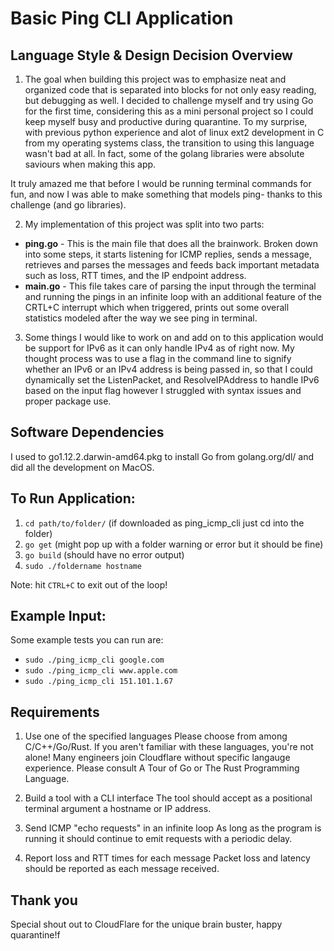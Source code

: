 # Basic Ping CLI Application

## Language Style & Design Decision Overview

1. The goal when building this project was to emphasize neat and organized code that is separated into blocks for not only easy reading, but debugging as well. I decided to challenge myself and try using Go for the first time, considering this as a mini personal project so I could keep myself busy and productive during quarantine. To my surprise, with previous python experience and alot of linux ext2 development in C from my operating systems class, the transition to using this language wasn't bad at all. In fact, some of the golang libraries were absolute saviours when making this app.

It truly amazed me that before I would be running terminal commands for fun, and now I was able to make something that models ping- thanks to this challenge (and go libraries).

2. My implementation of this project was split into two parts:
  - **ping.go** - This is the main file that does all the brainwork. Broken down into some steps, it starts listening for ICMP replies, sends a message, retrieves and parses the messages and feeds back important metadata such as loss, RTT times, and the IP endpoint address.
  - **main.go** - This file takes care of parsing the input through the terminal and running the pings in an infinite loop with an additional feature of the CRTL+C interrupt which when triggered, prints out some overall statistics modeled after the way we see ping in terminal.
  
3. Some things I would like to work on and add on to this application would be support for IPv6 as it can only handle IPv4 as of right now. My thought process was to use a flag in the command line to signify whether an IPv6 or an IPv4 address is being passed in, so that I could dynamically set the ListenPacket, and ResolveIPAddress to handle IPv6 based on the input flag however I struggled with syntax issues and proper package use.
    

## Software Dependencies
 I used to go1.12.2.darwin-amd64.pkg to install Go from golang.org/dl/ and did all the development on MacOS.

## To Run Application:

1. ```cd path/to/folder/``` (if downloaded as ping_icmp_cli just cd into the folder)
2. ```go get``` (might pop up with a folder warning or error but it should be fine)
3. ```go build``` (should have no error output)
4. ```sudo ./foldername hostname```

Note: hit ```CTRL+C``` to exit out of the loop!

## Example Input:
Some example tests you can run are:
- ```sudo ./ping_icmp_cli google.com```
- ```sudo ./ping_icmp_cli www.apple.com```
- ```sudo ./ping_icmp_cli 151.101.1.67```

## Requirements
1. Use one of the specified languages
Please choose from among C/C++/Go/Rust. If you aren't familiar with these languages, you're not alone! Many engineers join Cloudflare without specific langauge experience. Please consult A Tour of Go or The Rust Programming Language.

2. Build a tool with a CLI interface
The tool should accept as a positional terminal argument a hostname or IP address.

3. Send ICMP "echo requests" in an infinite loop
As long as the program is running it should continue to emit requests with a periodic delay.

4. Report loss and RTT times for each message
Packet loss and latency should be reported as each message received.

## Thank you
Special shout out to CloudFlare for the unique brain buster, happy quarantine!f